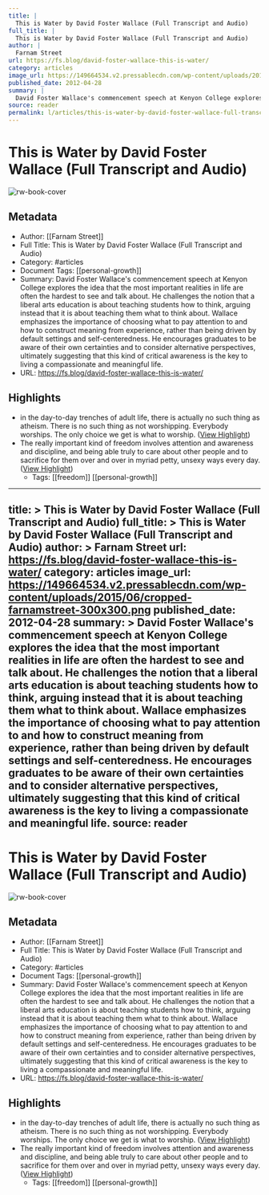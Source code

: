 ```yaml
---
title: |
  This is Water by David Foster Wallace (Full Transcript and Audio)
full_title: |
  This is Water by David Foster Wallace (Full Transcript and Audio)
author: |
  Farnam Street
url: https://fs.blog/david-foster-wallace-this-is-water/
category: articles
image_url: https://149664534.v2.pressablecdn.com/wp-content/uploads/2015/06/cropped-farnamstreet-300x300.png
published_date: 2012-04-28
summary: |
  David Foster Wallace's commencement speech at Kenyon College explores the idea that the most important realities in life are often the hardest to see and talk about. He challenges the notion that a liberal arts education is about teaching students how to think, arguing instead that it is about teaching them what to think about. Wallace emphasizes the importance of choosing what to pay attention to and how to construct meaning from experience, rather than being driven by default settings and self-centeredness. He encourages graduates to be aware of their own certainties and to consider alternative perspectives, ultimately suggesting that this kind of critical awareness is the key to living a compassionate and meaningful life.
source: reader
permalink: l/articles/this-is-water-by-david-foster-wallace-full-transcript-and-audio
---
```

# This is Water by David Foster Wallace (Full Transcript and Audio)

![rw-book-cover](https://149664534.v2.pressablecdn.com/wp-content/uploads/2015/06/cropped-farnamstreet-300x300.png)

## Metadata
- Author: [[Farnam Street]]
- Full Title: This is Water by David Foster Wallace (Full Transcript and Audio)
- Category: #articles
- Document Tags: [[personal-growth]] 
- Summary: David Foster Wallace's commencement speech at Kenyon College explores the idea that the most important realities in life are often the hardest to see and talk about. He challenges the notion that a liberal arts education is about teaching students how to think, arguing instead that it is about teaching them what to think about. Wallace emphasizes the importance of choosing what to pay attention to and how to construct meaning from experience, rather than being driven by default settings and self-centeredness. He encourages graduates to be aware of their own certainties and to consider alternative perspectives, ultimately suggesting that this kind of critical awareness is the key to living a compassionate and meaningful life.
- URL: https://fs.blog/david-foster-wallace-this-is-water/

## Highlights
- in the day-to-day trenches of adult life, there is actually no such thing as atheism. There is no such thing as not worshipping. Everybody worships. The only choice we get is what to worship. ([View Highlight](https://read.readwise.io/read/01hjv70dg4zx40vykg2specbk9))
- The really important kind of freedom involves attention and awareness and discipline, and being able truly to care about other people and to sacrifice for them over and over in myriad petty, unsexy ways every day. ([View Highlight](https://read.readwise.io/read/01hjv720a1fjqjw795ve14fkr6))
    - Tags: [[freedom]] [[personal-growth]] 


---
title: >
  This is Water by David Foster Wallace (Full Transcript and Audio)
full_title: >
  This is Water by David Foster Wallace (Full Transcript and Audio)
author: >
  Farnam Street
url: https://fs.blog/david-foster-wallace-this-is-water/
category: articles
image_url: https://149664534.v2.pressablecdn.com/wp-content/uploads/2015/06/cropped-farnamstreet-300x300.png
published_date: 2012-04-28
summary: >
  David Foster Wallace's commencement speech at Kenyon College explores the idea that the most important realities in life are often the hardest to see and talk about. He challenges the notion that a liberal arts education is about teaching students how to think, arguing instead that it is about teaching them what to think about. Wallace emphasizes the importance of choosing what to pay attention to and how to construct meaning from experience, rather than being driven by default settings and self-centeredness. He encourages graduates to be aware of their own certainties and to consider alternative perspectives, ultimately suggesting that this kind of critical awareness is the key to living a compassionate and meaningful life.
source: reader
---
# This is Water by David Foster Wallace (Full Transcript and Audio)

![rw-book-cover](https://149664534.v2.pressablecdn.com/wp-content/uploads/2015/06/cropped-farnamstreet-300x300.png)

## Metadata
- Author: [[Farnam Street]]
- Full Title: This is Water by David Foster Wallace (Full Transcript and Audio)
- Category: #articles
- Document Tags: [[personal-growth]] 
- Summary: David Foster Wallace's commencement speech at Kenyon College explores the idea that the most important realities in life are often the hardest to see and talk about. He challenges the notion that a liberal arts education is about teaching students how to think, arguing instead that it is about teaching them what to think about. Wallace emphasizes the importance of choosing what to pay attention to and how to construct meaning from experience, rather than being driven by default settings and self-centeredness. He encourages graduates to be aware of their own certainties and to consider alternative perspectives, ultimately suggesting that this kind of critical awareness is the key to living a compassionate and meaningful life.
- URL: https://fs.blog/david-foster-wallace-this-is-water/

## Highlights
- in the day-to-day trenches of adult life, there is actually no such thing as atheism. There is no such thing as not worshipping. Everybody worships. The only choice we get is what to worship. ([View Highlight](https://read.readwise.io/read/01hjv70dg4zx40vykg2specbk9))
- The really important kind of freedom involves attention and awareness and discipline, and being able truly to care about other people and to sacrifice for them over and over in myriad petty, unsexy ways every day. ([View Highlight](https://read.readwise.io/read/01hjv720a1fjqjw795ve14fkr6))
    - Tags: [[freedom]] [[personal-growth]] 


